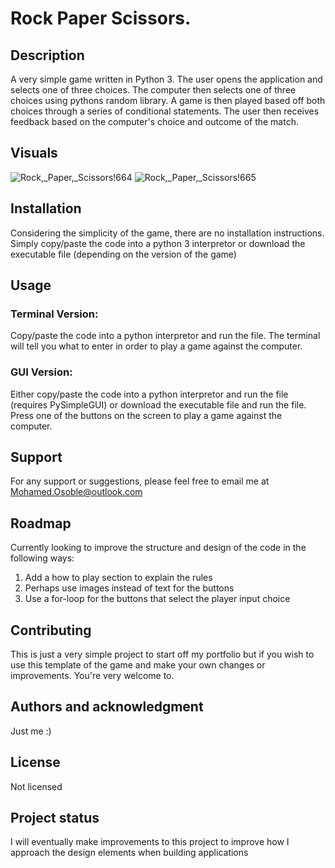 # Rock Paper Scissors.

## Description
A very simple game written in Python 3. The user opens the application and selects one of three choices. The computer then selects one of three choices using pythons random library. A game is then played based off both choices through a series of conditional statements. The user then receives feedback based on the computer's choice and outcome of the match.

## Visuals

![Rock,_Paper,_Scissors!664](https://user-images.githubusercontent.com/108898435/178105721-972aa97b-9ab9-4451-bfca-830aa8718a11.png) ![Rock,_Paper,_Scissors!665](https://user-images.githubusercontent.com/108898435/178105726-2568b143-7b6f-4af8-b9be-bfa083e17450.png)

## Installation
Considering the simplicity of the game, there are no installation instructions. Simply copy/paste the code into a python 3 interpretor or download the executable file (depending on the version of the game)

## Usage
### Terminal Version:

Copy/paste the code into a python interpretor and run the file. The terminal will tell you what to enter in order to play a game against the computer.

### GUI Version:

Either copy/paste the code into a python interpretor and run the file (requires PySimpleGUI) or download the executable file and run the file. Press one of the buttons on the screen to play a game against the computer.

## Support

For any support or suggestions, please feel free to email me at Mohamed.Osoble@outlook.com

## Roadmap
Currently looking to improve the structure and design of the code in the following ways:
1. Add a how to play section to explain the rules
2. Perhaps use images instead of text for the buttons
3. Use a for-loop for the buttons that select the player input choice

## Contributing
This is just a very simple project to start off my portfolio but if you wish to use this template of the game and make your own changes or improvements. You're very welcome to.

## Authors and acknowledgment
Just me :)

## License
Not licensed

## Project status
I will eventually make improvements to this project to improve how I approach the design elements when building applications
